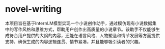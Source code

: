 # novel-writing
本项目旨在基于InternLM模型实现一个小说创作助手，通过模仿现有小说数据集中的写作风格和思维方式，帮助用户创作出高质量的小说章节。该助手不仅能够生成符合用户提供的大纲的内容，还能在语言风格、人物塑造和情节发展等方面提供支持，确保生成的内容逻辑连贯、情节紧凑，并且能够吸引读者的兴趣。
